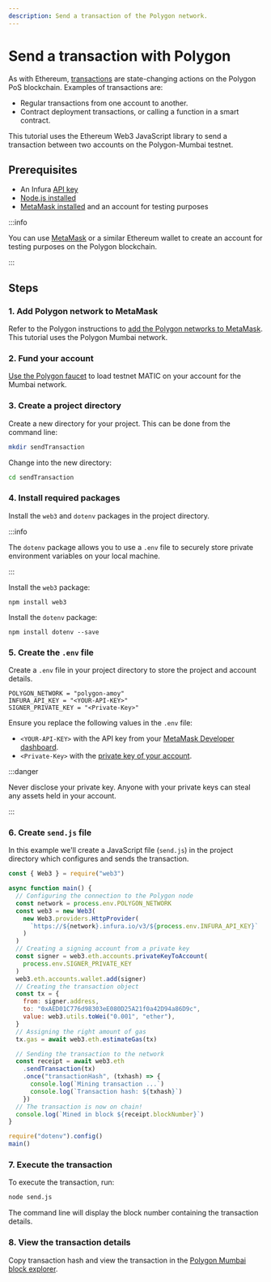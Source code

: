 ```yaml
---
description: Send a transaction of the Polygon network.
---
```


# Send a transaction with Polygon

As with Ethereum, [transactions](https://ethereum.org/en/developers/docs/transactions/) are state-changing actions on the Polygon PoS blockchain. Examples of transactions are:

- Regular transactions from one account to another.
- Contract deployment transactions, or calling a function in a smart contract.

This tutorial uses the Ethereum Web3 JavaScript library to send a transaction between two accounts on the Polygon-Mumbai testnet.

## Prerequisites

- An Infura [API key](/developer-tools/dashboard/get-started/create-api)
- [Node.js installed](https://nodejs.org/en/download/)
- [MetaMask installed](https://metamask.io) and an account for testing purposes

:::info

You can use [MetaMask](https://metamask.io) or a similar Ethereum wallet to create an account for testing purposes on the Polygon blockchain.

:::

## Steps

### 1. Add Polygon network to MetaMask

Refer to the Polygon instructions to [add the Polygon networks to MetaMask](https://polygon.technology/blog/getting-started-with-metamask-on-polygon). This tutorial uses the Polygon Mumbai network.

### 2. Fund your account

[Use the Polygon faucet](https://faucet.polygon.technology) to load testnet MATIC on your account for the Mumbai network.

### 3. Create a project directory

Create a new directory for your project. This can be done from the command line:

```bash
mkdir sendTransaction
```

Change into the new directory:

```bash
cd sendTransaction
```

### 4. Install required packages

Install the `web3` and `dotenv` packages in the project directory.

:::info

The `dotenv` package allows you to use a `.env` file to securely store private environment variables on your local machine.

:::

Install the `web3` package:

```
npm install web3
```

Install the `dotenv` package:

```
npm install dotenv --save
```

### 5. Create the `.env` file

Create a `.env` file in your project directory to store the project and account details.

```
POLYGON_NETWORK = "polygon-amoy"
INFURA_API_KEY = "<YOUR-API-KEY>"
SIGNER_PRIVATE_KEY = "<Private-Key>"
```

Ensure you replace the following values in the `.env` file:

- `<YOUR-API-KEY>` with the API key from your [MetaMask Developer dashboard](https://developer.metamask.io/).
- `<Private-Key>` with the [private key of your account](https://metamask.zendesk.com/hc/en-us/articles/360015289632-How-to-Export-an-Account-Private-Key).

:::danger

Never disclose your private key. Anyone with your private keys can steal any assets held in your account.

:::

### 6. Create `send.js` file

In this example we'll create a JavaScript file (`send.js`) in the project directory which configures and sends the transaction.

```javascript title="send.js"
const { Web3 } = require("web3")

async function main() {
  // Configuring the connection to the Polygon node
  const network = process.env.POLYGON_NETWORK
  const web3 = new Web3(
    new Web3.providers.HttpProvider(
      `https://${network}.infura.io/v3/${process.env.INFURA_API_KEY}`
    )
  )
  // Creating a signing account from a private key
  const signer = web3.eth.accounts.privateKeyToAccount(
    process.env.SIGNER_PRIVATE_KEY
  )
  web3.eth.accounts.wallet.add(signer)
  // Creating the transaction object
  const tx = {
    from: signer.address,
    to: "0xAED01C776d98303eE080D25A21f0a42D94a86D9c",
    value: web3.utils.toWei("0.001", "ether"),
  }
  // Assigning the right amount of gas
  tx.gas = await web3.eth.estimateGas(tx)

  // Sending the transaction to the network
  const receipt = await web3.eth
    .sendTransaction(tx)
    .once("transactionHash", (txhash) => {
      console.log(`Mining transaction ...`)
      console.log(`Transaction hash: ${txhash}`)
    })
  // The transaction is now on chain!
  console.log(`Mined in block ${receipt.blockNumber}`)
}

require("dotenv").config()
main()
```

### 7. Execute the transaction

To execute the transaction, run:

```bash
node send.js
```

The command line will display the block number containing the transaction details.

### 8. View the transaction details

Copy transaction hash and view the transaction in the [Polygon Mumbai block explorer](https://amoy.polygonscan.com/).
